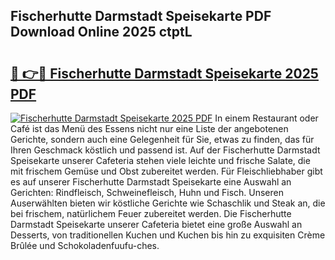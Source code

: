 ## Fischerhutte Darmstadt Speisekarte PDF Download Online 2025 ctptL

# <h2><a href="http://gc8svu.nevu.top/?p=Fischerhutte+Darmstadt+Speisekarte">🔗 👉🔴 Fischerhutte Darmstadt Speisekarte 2025 PDF</a></h2>

[![Fischerhutte Darmstadt Speisekarte 2025 PDF](https://i.imgur.com/dBaPXMq.png)](http://gc8svu.nevu.top/?p=Fischerhutte+Darmstadt+Speisekarte)
In einem Restaurant oder Café ist das Menü des Essens nicht nur eine Liste der angebotenen Gerichte, sondern auch eine Gelegenheit für Sie, etwas zu finden, das für Ihren Geschmack köstlich und passend ist. Auf der Fischerhutte Darmstadt Speisekarte unserer Cafeteria stehen viele leichte und frische Salate, die mit frischem Gemüse und Obst zubereitet werden. Für Fleischliebhaber gibt es auf unserer Fischerhutte Darmstadt Speisekarte eine Auswahl an Gerichten: Rindfleisch, Schweinefleisch, Huhn und Fisch. Unseren Auserwählten bieten wir köstliche Gerichte wie Schaschlik und Steak an, die bei frischem, natürlichem Feuer zubereitet werden. Die Fischerhutte Darmstadt Speisekarte unserer Cafeteria bietet eine große Auswahl an Desserts, von traditionellen Kuchen und Kuchen bis hin zu exquisiten Crème Brûlée und Schokoladenfuufu-ches.
